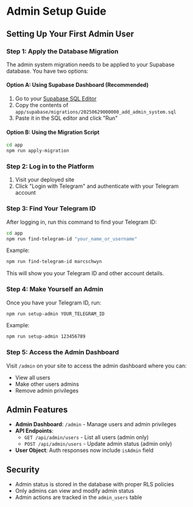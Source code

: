 # Admin Setup Guide

## Setting Up Your First Admin User

### Step 1: Apply the Database Migration

The admin system migration needs to be applied to your Supabase database. You have two options:

#### Option A: Using Supabase Dashboard (Recommended)
1. Go to your [Supabase SQL Editor](https://supabase.com/dashboard/project/yvzinotrjggncbwflxok/sql/new)
2. Copy the contents of `app/supabase/migrations/20250629000000_add_admin_system.sql`
3. Paste it in the SQL editor and click "Run"

#### Option B: Using the Migration Script
```bash
cd app
npm run apply-migration
```

### Step 2: Log in to the Platform

1. Visit your deployed site
2. Click "Login with Telegram" and authenticate with your Telegram account

### Step 3: Find Your Telegram ID

After logging in, run this command to find your Telegram ID:

```bash
cd app
npm run find-telegram-id "your_name_or_username"
```

Example:
```bash
npm run find-telegram-id marcschwyn
```

This will show you your Telegram ID and other account details.

### Step 4: Make Yourself an Admin

Once you have your Telegram ID, run:

```bash
npm run setup-admin YOUR_TELEGRAM_ID
```

Example:
```bash
npm run setup-admin 123456789
```

### Step 5: Access the Admin Dashboard

Visit `/admin` on your site to access the admin dashboard where you can:
- View all users
- Make other users admins
- Remove admin privileges

## Admin Features

- **Admin Dashboard**: `/admin` - Manage users and admin privileges
- **API Endpoints**: 
  - `GET /api/admin/users` - List all users (admin only)
  - `POST /api/admin/users` - Update admin status (admin only)
- **User Object**: Auth responses now include `isAdmin` field

## Security

- Admin status is stored in the database with proper RLS policies
- Only admins can view and modify admin status
- Admin actions are tracked in the `admin_users` table
